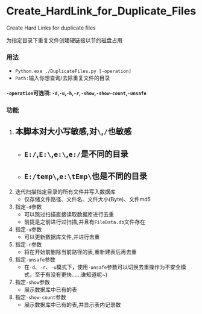 # Create_HardLink_for_Duplicate_Files
Create Hard Links for duplicate files

为指定目录下重复文件创建硬链接以节约磁盘占用
### 用法
- `Python.exe ./DuplicateFiles.py [-operation]`
- `Path:`输入你想查询/去除重复文件的目录
#### `-operation`可选项: `-d`,`-u`,`-h`,`-r`,`-show`,`-show-count`,`-unsafe`

### 功能
1. ## 本脚本对大小写敏感,对`\`,`/`也敏感
    - ## `E:/`,`E:\`,`e:\`,`e:/`是不同的目录
    - ## `E:/temp\`,`e:\tEmp\`也是不同的目录
1. 迭代扫描指定目录的所有文件并写入数据库
    - 仅存储文件路径、文件名、文件大小(Byte)、文件md5
2. 指定`-d`参数
    - 可以跳过扫描直接读取数据库进行去重
    - 前提是之前进行过扫描,并且有`FileData.db`文件存在
4. 指定`-u`参数
    - 可以更新数据库文件,并进行去重
5. 指定`-r`参数
    - 将在开始前删除当前路径的表,重新建表后再去重
5. 指定`-unsafe`参数
    - 在`-d`、`-r`、`-u`模式下，使用`-unsafe`参数可以切换去重操作为不安全模式，至于有没有更快……谁知道呢~)
6. 指定`-show`参数
    - 展示数据库中已有的表
7. 指定`-show-count`参数
    - 展示数据库中已有的表,并显示表内记录数